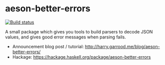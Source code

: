 # aeson-better-errors

[![Build status](https://github.com/hdgarrood/aeson-better-errors/actions/workflows/cabal.yml/badge.svg)](https://github.com/hdgarrood/aeson-better-errors/actions/workflows/cabal.yml)

A small package which gives you tools to build parsers to decode JSON values,
and gives good error messages when parsing fails.

* Announcement blog post / tutorial: <http://harry.garrood.me/blog/aeson-better-errors/>
* Hackage: <https://hackage.haskell.org/package/aeson-better-errors>
